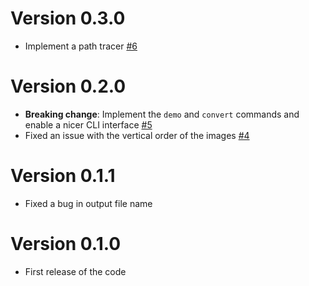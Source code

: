 # Version 0.3.0

-   Implement a path tracer [#6](https://github.com/simoneboscolo99/5K_JFS/pull/6)

# Version 0.2.0

-   **Breaking change**: Implement the `demo` and `convert` commands and enable a nicer CLI interface [#5](https://github.com/simoneboscolo99/5K_JFS/pull/5)
-   Fixed an issue with the vertical order of the images [#4](https://github.com/simoneboscolo99/5K_JFS/pull/4)  

# Version 0.1.1

-   Fixed a bug in output file name

# Version 0.1.0

-   First release of the code
